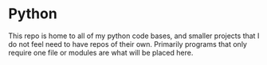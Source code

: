 # Python
This repo is home to all of my python code bases,
and smaller projects that I do not feel need to have repos of their own. 
Primarily programs that only require one file or modules are what will be placed here. 